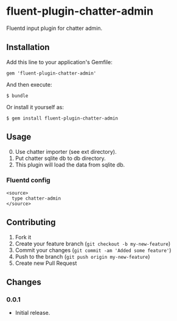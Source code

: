 # fluent-plugin-chatter-admin

Fluentd input plugin for chatter admin.

## Installation

Add this line to your application's Gemfile:

    gem 'fluent-plugin-chatter-admin'

And then execute:

    $ bundle

Or install it yourself as:

    $ gem install fluent-plugin-chatter-admin

## Usage

0. Use chatter importer (see ext directory).
1. Put chatter sqlite db to db directory.
2. This plugin will load the data from sqlite db.

### Fluentd config

    <source>
      type chatter-admin
    </source>

## Contributing

1. Fork it
2. Create your feature branch (`git checkout -b my-new-feature`)
3. Commit your changes (`git commit -am 'Added some feature'`)
4. Push to the branch (`git push origin my-new-feature`)
5. Create new Pull Request

## Changes

### 0.0.1

* Initial release.
